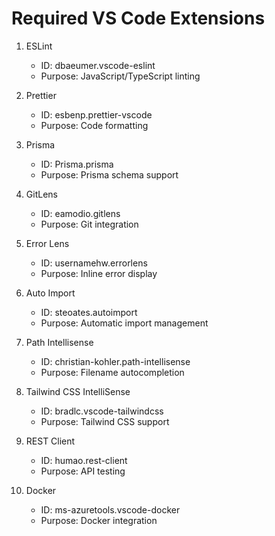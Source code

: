 # Required VS Code Extensions

1. ESLint
   - ID: dbaeumer.vscode-eslint
   - Purpose: JavaScript/TypeScript linting

2. Prettier
   - ID: esbenp.prettier-vscode
   - Purpose: Code formatting

3. Prisma
   - ID: Prisma.prisma
   - Purpose: Prisma schema support

4. GitLens
   - ID: eamodio.gitlens
   - Purpose: Git integration

5. Error Lens
   - ID: usernamehw.errorlens
   - Purpose: Inline error display

6. Auto Import
   - ID: steoates.autoimport
   - Purpose: Automatic import management

7. Path Intellisense
   - ID: christian-kohler.path-intellisense
   - Purpose: Filename autocompletion

8. Tailwind CSS IntelliSense
   - ID: bradlc.vscode-tailwindcss
   - Purpose: Tailwind CSS support

9. REST Client
   - ID: humao.rest-client
   - Purpose: API testing

10. Docker
    - ID: ms-azuretools.vscode-docker
    - Purpose: Docker integration

